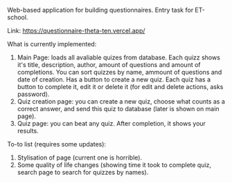 Web-based application for building questionnaires. Entry task for ET-school.

Link: https://questionnaire-theta-ten.vercel.app/

What is currently implemented:
1. Main Page: loads all avaliable quizes from database. Each quizz shows it's title, description, author, amount of questions and amount of completions. You can sort quizzes by name, ammount of questions and date of creation. Has a button to create a new quiz. Each quiz has a button to complete it, edit it or delete it (for edit and delete actions, asks password).
2. Quiz creation page: you can create a new quiz, choose what counts as a correct answer, and send this quiz to database (later is shown on main page).
3. Quiz page: you can beat any quiz. After completion, it shows your results.

To-to list (requires some updates):
1. Stylisation of page (current one is horrible).
2. Some quality of life changes (showing time it took to complete quiz, search page to search for quizzes by names).
